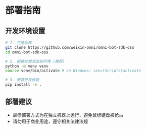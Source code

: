 # 部署指南

## 开发环境设置

```bash
# 1. 克隆仓库
git clone https://github.com/weixin-omni/omni-bot-sdk-oss
cd omni-bot-sdk-oss

# 2. 创建并激活虚拟环境 (推荐)
python -m venv venv
source venv/bin/activate # on Windows: venv\Scripts\activate

# 3. 安装开发依赖
pip install -e .
```

## 部署建议
- 最佳部署方式为在独立机器上运行，避免鼠标键盘被抢占
- 请勿用于商业用途，遵守相关法律法规 